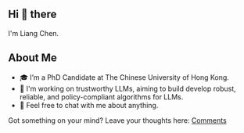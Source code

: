 ## Hi 👋 there

I'm Liang Chen.

## About Me
- 🎓 I’m a PhD Candidate at The Chinese University of Hong Kong.
- 💼 I'm working on trustworthy LLMs, aiming to build develop robust, reliable, and policy-compliant algorithms for LLMs.
- 💬 Feel free to chat with me about anything.


Got something on your mind? Leave your thoughts here: [Comments](https://forms.gle/PhmJpc2nPEizeoKL7)

<!--
**ChanLiang/ChanLiang** is a ✨ _special_ ✨ repository because its `README.md` (this file) appears on your GitHub profile.

Here are some ideas to get you started:

- 🔭 I’m currently working on ...
- 🌱 I’m currently learning ...
- 👯 I’m looking to collaborate on ...
- 🤔 I’m looking for help with ...
- 💬 Ask me about ...
- 📫 How to reach me: ...
- 😄 Pronouns: ...
- ⚡ Fun fact: ...
-->
